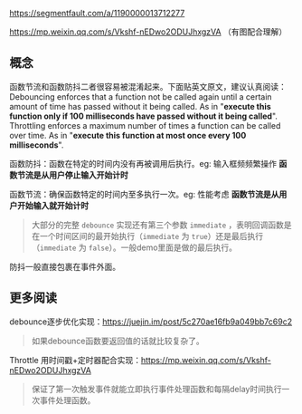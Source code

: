 <https://segmentfault.com/a/1190000013712277>

<https://mp.weixin.qq.com/s/Vkshf-nEDwo2ODUJhxgzVA> （有图配合理解）

## 概念

函数节流和函数防抖二者很容易被混淆起来。下面贴英文原文，建议认真阅读：
Debouncing enforces that a function not be called again until a certain amount of time has passed without it being called. As in "**execute this function only if 100 milliseconds have passed without it being called**".
Throttling enforces a maximum number of times a function can be called over time. As in "**execute this function at most once every 100 milliseconds**".



函数防抖：函数在特定的时间内没有再被调用后执行。eg: 输入框频频繁操作 **函数节流是从用户停止输入开始计时**

函数节流：确保函数特定的时间内至多执行一次。eg: 性能考虑 **函数节流是从用户开始输入就开始计时**



> 大部分的完整 `debounce` 实现还有第三个参数 `immediate` ，表明回调函数是在一个时间区间的最开始执行（`immediate` 为 `true`）还是最后执行（`immediate` 为 `false`）。一般demo里面是做的最后执行。



防抖一般直接包裹在事件外面。



## 更多阅读

debounce逐步优化实现：<https://juejin.im/post/5c270ae16fb9a049bb7c69c2>

> 如果debounce函数要返回值的话就比较复杂了。

Throttle 用时间戳+定时器配合实现：<https://mp.weixin.qq.com/s/Vkshf-nEDwo2ODUJhxgzVA>

> 保证了第一次触发事件就能立即执行事件处理函数和每隔delay时间执行一次事件处理函数。

